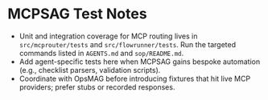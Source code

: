 # MCPSAG Test Notes

- Unit and integration coverage for MCP routing lives in `src/mcprouter/tests` and `src/flowrunner/tests`. Run the targeted commands listed in `AGENTS.md` and `sop/README.md`.
- Add agent-specific tests here when MCPSAG gains bespoke automation (e.g., checklist parsers, validation scripts).
- Coordinate with OpsMAG before introducing fixtures that hit live MCP providers; prefer stubs or recorded responses.
